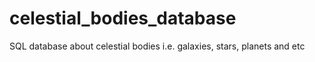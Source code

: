 # celestial_bodies_database
SQL database about celestial bodies i.e. galaxies, stars, planets and etc
